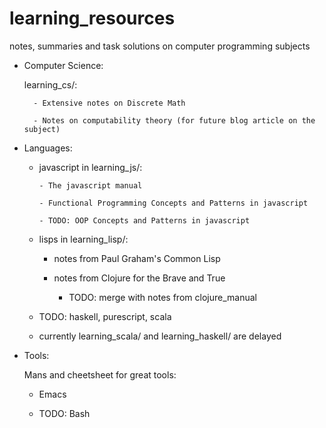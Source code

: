 # learning_resources
notes, summaries and task solutions on computer programming subjects


- Computer Science:

    learning_cs/:

        - Extensive notes on Discrete Math

        - Notes on computability theory (for future blog article on the subject)


- Languages:

  - javascript in learning_js/:

        - The javascript manual

        - Functional Programming Concepts and Patterns in javascript

        - TODO: OOP Concepts and Patterns in javascript

  - lisps in learning_lisp/:

    - notes from Paul Graham's Common Lisp

    - notes from Clojure for the Brave and True

        - TODO: merge with notes from clojure_manual

  - TODO: haskell, purescript, scala

  - currently learning_scala/ and learning_haskell/ are delayed

- Tools:

    Mans and cheetsheet for great tools:

    - Emacs

    - TODO: Bash
